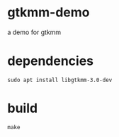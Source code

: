 # gtkmm-demo
a demo for gtkmm

# dependencies
    sudo apt install libgtkmm-3.0-dev

# build
    make
